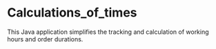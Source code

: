 # Calculations_of_times
This Java application simplifies the tracking and calculation of working hours and order durations. 
